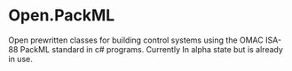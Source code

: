 # Open.PackML
Open prewritten classes for building control systems using the OMAC ISA-88 PackML standard in c# programs.
Currently In alpha state but is already in use.

